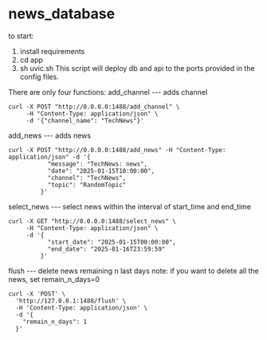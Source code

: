 # news_database

to start:
1) install requirements
2) cd app
3) sh uvic.sh
This script will deploy db and api to the ports provided in the config files.

There are only four functions:
add_channel --- adds channel
```
curl -X POST "http://0.0.0.0:1488/add_channel" \
     -H "Content-Type: application/json" \
     -d '{"channel_name": "TechNews"}'
```

add_news --- adds news
```
curl -X POST "http://0.0.0.0:1488/add_news" -H "Content-Type: application/json" -d '{                                             
           "message": "TechNews: news",
           "date": "2025-01-15T10:00:00",
           "channel": "TechNews",
           "topic": "RandomTopic"
         }'
```
select_news --- select news within the interval of start_time and end_time
```
curl -X GET "http://0.0.0.0:1488/select_news" \
     -H "Content-Type: application/json" \
     -d '{
           "start_date": "2025-01-15T00:00:00",
           "end_date": "2025-01-16T23:59:59"
         }'
```

flush --- delete news remaining n last days
note: if you want to delete all the news, set remain_n_days=0
```
curl -X 'POST' \
  'http://127.0.0.1:1488/flush' \
  -H 'Content-Type: application/json' \
  -d '{
    "remain_n_days": 1
  }'
```

